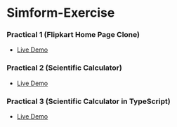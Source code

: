 # Simform-Exercise

### Practical 1 (Flipkart Home Page Clone)

- [Live Demo](https://flipkart-home-page-akash.netlify.app/)

### Practical 2 (Scientific Calculator)

- [Live Demo](https://flipkart-home-page-akash.netlify.app/)

### Practical 3 (Scientific Calculator in TypeScript)

- [Live Demo](https://ts-calci-akash.netlify.app/)

